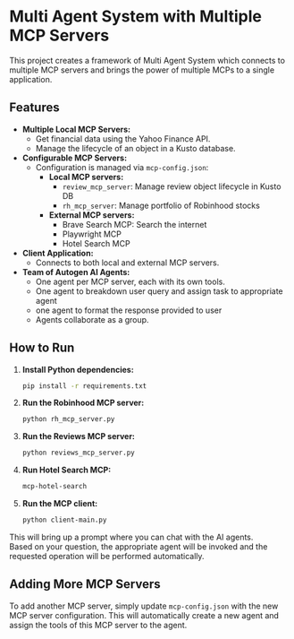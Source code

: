 # Multi Agent System with Multiple MCP Servers

This project creates a framework of Multi Agent System which connects to multiple MCP servers and brings the power of multiple MCPs to a single application.

## Features

- **Multiple Local MCP Servers:**  
  - Get financial data using the Yahoo Finance API.
  - Manage the lifecycle of an object in a Kusto database.
- **Configurable MCP Servers:**  
  - Configuration is managed via `mcp-config.json`:
    - **Local MCP servers:**  
      - `review_mcp_server`: Manage review object lifecycle in Kusto DB  
      - `rh_mcp_server`: Manage portfolio of Robinhood stocks
    - **External MCP servers:**  
      - Brave Search MCP: Search the internet  
      - Playwright MCP
      - Hotel Search MCP
- **Client Application:**  
  - Connects to both local and external MCP servers.
- **Team of Autogen AI Agents:**  
  - One agent per MCP server, each with its own tools.
  - One agent to breakdown user query and assign task to appropriate agent
  - one agent to format the response provided to user
  - Agents collaborate as a group.

## How to Run

1. **Install Python dependencies:**
    ```sh
    pip install -r requirements.txt
    ```

2. **Run the Robinhood MCP server:**
    ```sh
    python rh_mcp_server.py
    ```

3. **Run the Reviews MCP server:**
    ```sh
    python reviews_mcp_server.py
    ```
  
4. **Run Hotel Search MCP:**
    ```sh
    mcp-hotel-search
    ```

5. **Run the MCP client:**
    ```sh
    python client-main.py
    ```

This will bring up a prompt where you can chat with the AI agents.  
Based on your question, the appropriate agent will be invoked and the requested operation will be performed automatically.

## Adding More MCP Servers

To add another MCP server, simply update `mcp-config.json` with the new MCP server configuration. This will automatically create a new agent and assign the tools of this MCP server to the agent.
